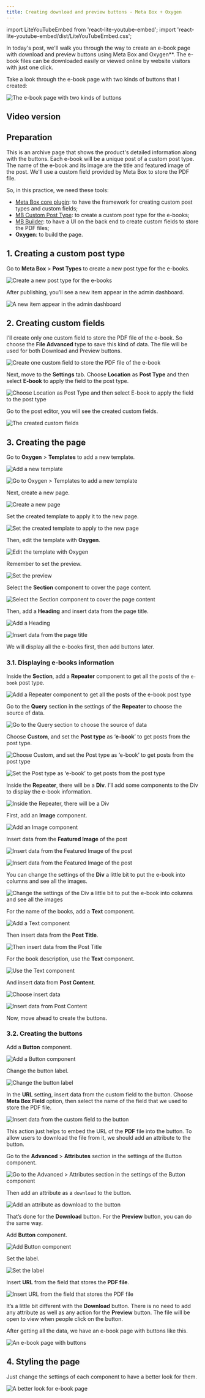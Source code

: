 ```yaml
---
title: Creating download and preview buttons - Meta Box + Oxygen
---
```


import LiteYouTubeEmbed from 'react-lite-youtube-embed';
import 'react-lite-youtube-embed/dist/LiteYouTubeEmbed.css';

In today's post, we'll walk you through the way to create an e-book page with download and preview buttons using Meta Box and Oxygen**. The e-book files can be downloaded easily or viewed online by website visitors with just one click.

Take a look through the e-book page with two kinds of buttons that I created:

![The e-book page with two kinds of buttons](https://imgur.elightup.com/JkzmLtp.png)

## Video version

<LiteYouTubeEmbed id='G0npHZH9mvA'/>

## Preparation

This is an archive page that shows the product's detailed information along with the buttons. Each e-book will be a unique post of a custom post type. The name of the e-book and its image are the title and featured image of the post. We'll use a custom field provided by Meta Box to store the PDF file.

So, in this practice, we need these tools:

* [Meta Box core plugin](https://wordpress.org/plugins/meta-box/): to have the framework for creating custom post types and custom fields;
* [MB Custom Post Type](https://metabox.io/plugins/custom-post-type/): to create a custom post type for the e-books;
* [MB Builder](https://metabox.io/plugins/meta-box-builder/): to have a UI on the back end to create custom fields to store the PDF files;
* **Oxygen**: to build the page.

## 1. Creating a custom post type

Go to **Meta Box** > **Post Types** to create a new post type for the e-books.

![Create a new post type for the e-books](https://imgur.elightup.com/NxTFiji.png)

After publishing, you’ll see a new item appear in the admin dashboard.

![A new item appear in the admin dashboard](https://imgur.elightup.com/5AIygzf.png)

## 2. Creating custom fields

I’ll create only one custom field to store the PDF file of the e-book. So choose the **File Advanced** type to save this kind of data. The file will be used for both Download and Preview buttons.

![Create one custom field to store the PDF file of the e-book](https://imgur.elightup.com/eaTCm4f.png)

Next, move to the **Settings** tab. Choose **Location** as **Post Type** and then select **E-book** to apply the field to the post type.

![Choose Location as Post Type and then select E-book to apply the field to the post type](https://imgur.elightup.com/oh3s4aO.png)

Go to the post editor, you will see the created custom fields.

![The created custom fields](https://imgur.elightup.com/19yLKXp.png)

## 3. Creating the page

Go to **Oxygen** > **Templates** to add a new template.

![Add a new template](https://imgur.elightup.com/8oNzUTA.png)

![Go to Oxygen > Templates to add a new template](https://imgur.elightup.com/VyL02lB.png)

Next, create a new page.

![Create a new page](https://imgur.elightup.com/NO5teGE.png)

Set the created template to apply it to the new page.

![Set the created template to apply to the new page](https://imgur.elightup.com/6vCNGh9.png)

Then, edit the template with **Oxygen**.

![Edit the template with Oxygen](https://imgur.elightup.com/VmpOekS.png)

Remember to set the preview.

![Set the preview](https://imgur.elightup.com/OOpUhax.png)

Select the **Section** component to cover the page content.

![Select the Section component to cover the page content](https://imgur.elightup.com/3iMJkTD.png)

Then, add a **Heading** and insert data from the page title.

![Add a Heading](https://imgur.elightup.com/UeZKtVt.png)

![Insert data from the page title](https://imgur.elightup.com/B3JvDYJ.gif)

We will display all the e-books first, then add buttons later.

### 3.1. Displaying e-books information

Inside the **Section**, add a **Repeater** component to get all the posts of the `e-book` post type.

![Add a Repeater component to get all the posts of the e-book post type](https://imgur.elightup.com/U0VesT6.png)

Go to the **Query** section in the settings of the **Repeater** to choose the source of data.

![Go to the Query section to choose the source of data](https://imgur.elightup.com/clu23bA.png)

Choose **Custom**, and set the **Post type** as ‘**e-book**’ to get posts from the post type.

![Choose Custom, and set the Post type as ‘e-book’ to get posts from the post type](https://imgur.elightup.com/6AG3yGD.png)

![Set the Post type as ‘e-book’ to get posts from the post type](https://imgur.elightup.com/CC10cvz.png)

Inside the **Repeater**, there will be a **Div**. I’ll add some components to the Div to display the e-book information.

![Inside the Repeater, there will be a Div](https://imgur.elightup.com/eM4IT4l.png)

First, add an **Image** component.

![Add an Image component](https://imgur.elightup.com/yRmTYnc.png)

Insert data from the **Featured Image** of the post

![Insert data from the Featured Image of the post](https://imgur.elightup.com/KRkcvwN.png)

![Insert data from the Featured Image of the post](https://imgur.elightup.com/mhtansp.png)

You can change the settings of the **Div** a little bit to put the e-book into columns and see all the images.

![Change the settings of the Div a little bit to put the e-book into columns and see all the images](https://imgur.elightup.com/cYWMaie.png)

For the name of the books, add a **Text** component.

![Add a Text component](https://imgur.elightup.com/DE4pvtq.png)

Then insert data from the **Post Title**.

![Then insert data from the Post Title](https://imgur.elightup.com/XYa79R2.gif)

For the book description, use the **Text** component.

![Use the Text component](https://imgur.elightup.com/jqqWlnD.png)

And insert data from **Post Content**.

![Choose insert data](https://imgur.elightup.com/Vxf3yJn.png)

![Insert data from Post Content](https://imgur.elightup.com/wnEXEB6.png)

Now, move ahead to create the buttons.

### 3.2. Creating the buttons

Add a **Button** component.

![Add a Button component](https://imgur.elightup.com/9y7sw1K.png)

Change the button label.

![Change the button label](https://imgur.elightup.com/TOAGjcU.png)

In the **URL** setting, insert data from the custom field to the button. Choose **Meta Box Field** option, then select the name of the field that we used to store the PDF file.

![Insert data from the custom field to the button](https://imgur.elightup.com/bgV1Jkj.gif)

This action just helps to embed the URL of the **PDF** file into the button. To allow users to download the file from it, we should add an attribute to the button.

Go to the **Advanced** > **Attributes** section in the settings of the Button component.

![Go to the Advanced > Attributes section in the settings of the Button component](https://imgur.elightup.com/ZdbWMwI.png)

Then add an attribute as a `download` to the button.

![Add an attribute as download to the button](https://imgur.elightup.com/VzDH07r.png)

That’s done for the **Download** button. For the **Preview** button, you can do the same way.

Add **Button** component.

![Add Button component](https://imgur.elightup.com/rXJNWh8.png)

Set the label.

![Set the label](https://imgur.elightup.com/tGfKi2N.png)

Insert **URL** from the field that stores the **PDF file**.

![Insert URL from the field that stores the PDF file](https://imgur.elightup.com/uCQiNRn.gif)

It’s a little bit different with the **Download** button. There is no need to add any attribute as well as any action for the **Preview** button. The file will be open to view when people click on the button.

After getting all the data, we have an e-book page with buttons like this.

![An e-book page with buttons](https://imgur.elightup.com/TX0F5Y9.png)

## 4. Styling the page

Just change the settings of each component to have a better look for them.

![A better look for e-book page](https://imgur.elightup.com/JkzmLtp.png)
